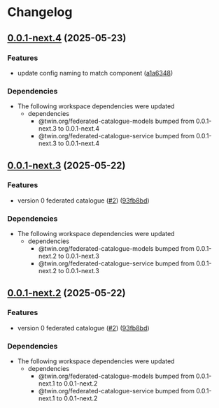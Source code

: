 # Changelog

## [0.0.1-next.4](https://github.com/twinfoundation/federated-catalogue/compare/federated-catalogue-rest-server-v0.0.1-next.3...federated-catalogue-rest-server-v0.0.1-next.4) (2025-05-23)


### Features

* update config naming to match component ([a1a6348](https://github.com/twinfoundation/federated-catalogue/commit/a1a6348a6009939e1c784c35fd261ef306bbc59a))


### Dependencies

* The following workspace dependencies were updated
  * dependencies
    * @twin.org/federated-catalogue-models bumped from 0.0.1-next.3 to 0.0.1-next.4
    * @twin.org/federated-catalogue-service bumped from 0.0.1-next.3 to 0.0.1-next.4

## [0.0.1-next.3](https://github.com/twinfoundation/federated-catalogue/compare/federated-catalogue-rest-server-v0.0.1-next.2...federated-catalogue-rest-server-v0.0.1-next.3) (2025-05-22)


### Features

* version 0 federated catalogue ([#2](https://github.com/twinfoundation/federated-catalogue/issues/2)) ([93fb8bd](https://github.com/twinfoundation/federated-catalogue/commit/93fb8bdbb03aa781ef9e8dc4053beea1b397cc36))


### Dependencies

* The following workspace dependencies were updated
  * dependencies
    * @twin.org/federated-catalogue-models bumped from 0.0.1-next.2 to 0.0.1-next.3
    * @twin.org/federated-catalogue-service bumped from 0.0.1-next.2 to 0.0.1-next.3

## [0.0.1-next.2](https://github.com/twinfoundation/federated-catalogue/compare/federated-catalogue-rest-server-v0.0.1-next.1...federated-catalogue-rest-server-v0.0.1-next.2) (2025-05-22)


### Features

* version 0 federated catalogue ([#2](https://github.com/twinfoundation/federated-catalogue/issues/2)) ([93fb8bd](https://github.com/twinfoundation/federated-catalogue/commit/93fb8bdbb03aa781ef9e8dc4053beea1b397cc36))


### Dependencies

* The following workspace dependencies were updated
  * dependencies
    * @twin.org/federated-catalogue-models bumped from 0.0.1-next.1 to 0.0.1-next.2
    * @twin.org/federated-catalogue-service bumped from 0.0.1-next.1 to 0.0.1-next.2
